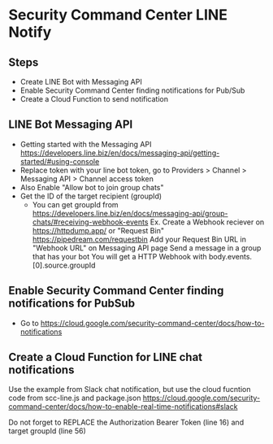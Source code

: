 # Security Command Center LINE Notify

## Steps

- Create LINE Bot with Messaging API
- Enable Security Command Center finding notifications for Pub/Sub
- Create a Cloud Function to send notification

## LINE Bot Messaging API

- Getting started with the Messaging API https://developers.line.biz/en/docs/messaging-api/getting-started/#using-console
- Replace token with your line bot token, go to Providers > Channel > Messaging API > Channel access token
- Also Enable "Allow bot to join group chats"
- Get the ID of the target recipient (groupId)
  - You can get groupId from https://developers.line.biz/en/docs/messaging-api/group-chats/#receiving-webhook-events
    Ex. Create a Webhook reciever on https://httpdump.app/ or "Request Bin" https://pipedream.com/requestbin
    Add your Request Bin URL in "Webhook URL" on Messaging API page
    Send a message in a group that has your bot
    You will get a HTTP Webhook with body.events.[0].source.groupId

## Enable Security Command Center finding notifications for PubSub

- Go to https://cloud.google.com/security-command-center/docs/how-to-notifications

## Create a Cloud Function for LINE chat notifications

Use the example from Slack chat notification, but use the cloud fucntion code from scc-line.js and package.json
https://cloud.google.com/security-command-center/docs/how-to-enable-real-time-notifications#slack

Do not forget to REPLACE the Authorization Bearer Token (line 16) and target groupId (line 56)